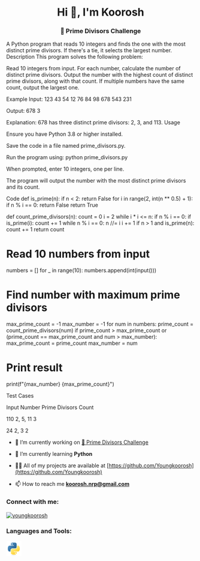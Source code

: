 <h1 align="center">Hi 👋, I'm Koorosh</h1>
<h3 align="center">🌟 Prime Divisors Challenge</h3>


A Python program that reads 10 integers and finds the one with the most distinct prime divisors. If there's a tie, it selects the largest number.
Description
This program solves the following problem:

Read 10 integers from input.
For each number, calculate the number of distinct prime divisors.
Output the number with the highest count of distinct prime divisors, along with that count.
If multiple numbers have the same count, output the largest one.

Example
Input:
123
43
54
12
76
84
98
678
543
231

Output:
678 3

Explanation:
678 has three distinct prime divisors: 2, 3, and 113.
Usage

Ensure you have Python 3.8 or higher installed.

Save the code in a file named prime_divisors.py.

Run the program using:
python prime_divisors.py


When prompted, enter 10 integers, one per line.

The program will output the number with the most distinct prime divisors and its count.


Code
def is_prime(n):
    if n < 2:
        return False
    for i in range(2, int(n ** 0.5) + 1):
        if n % i == 0:
            return False
    return True

def count_prime_divisors(n):
    count = 0
    i = 2
    while i * i <= n:
        if n % i == 0:
            if is_prime(i):
                count += 1
            while n % i == 0:
                n //= i
        i += 1
    if n > 1 and is_prime(n):
        count += 1
    return count

# Read 10 numbers from input
numbers = []
for _ in range(10):
    numbers.append(int(input()))

# Find number with maximum prime divisors
max_prime_count = -1
max_number = -1
for num in numbers:
    prime_count = count_prime_divisors(num)
    if prime_count > max_prime_count or (prime_count == max_prime_count and num > max_number):
        max_prime_count = prime_count
        max_number = num

# Print result
print(f"{max_number} {max_prime_count}")

Test Cases



Input Number
Prime Divisors
Count



110
2, 5, 11
3


24
2, 3
2

- 🔭 I’m currently working on [🌟 Prime Divisors Challenge](https://github.com/Youngkoorosh/Prime-Divisor-Dominator/blob/main)

- 🌱 I’m currently learning **Python**

- 👨‍💻 All of my projects are available at [https://github.com/Youngkoorosh](https://github.com/Youngkoorosh)

- 📫 How to reach me **koorosh.nrp@gmail.com**

<h3 align="left">Connect with me:</h3>
<p align="left">
<a href="https://instagram.com/youngkoorosh" target="blank"><img align="center" src="https://raw.githubusercontent.com/rahuldkjain/github-profile-readme-generator/master/src/images/icons/Social/instagram.svg" alt="youngkoorosh" height="30" width="40" /></a>
</p>

<h3 align="left">Languages and Tools:</h3>
<p align="left"> <a href="https://www.python.org" target="_blank" rel="noreferrer"> <img src="https://raw.githubusercontent.com/devicons/devicon/master/icons/python/python-original.svg" alt="python" width="40" height="40"/> </a> </p>

